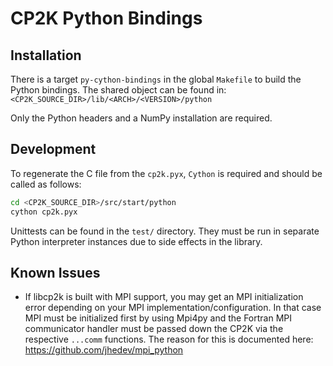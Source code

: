 # CP2K Python Bindings

## Installation

There is a target `py-cython-bindings` in the global `Makefile` to build the
Python bindings. The shared object can be found in:
`<CP2K_SOURCE_DIR>/lib/<ARCH>/<VERSION>/python`

Only the Python headers and a NumPy installation are required.

## Development

To regenerate the C file from the `cp2k.pyx`, `Cython` is required and should
be called as follows:

```sh
cd <CP2K_SOURCE_DIR>/src/start/python
cython cp2k.pyx
```

Unittests can be found in the `test/` directory. They must be run in separate
Python interpreter instances due to side effects in the library.

## Known Issues

- If libcp2k is built with MPI support, you may get an MPI initialization error
  depending on your MPI implementation/configuration. In that case MPI must be
  initialized first by using Mpi4py and the Fortran MPI communicator handler
  must be passed down the CP2K via the respective `...comm` functions.
  The reason for this is documented here: <https://github.com/jhedev/mpi_python>
